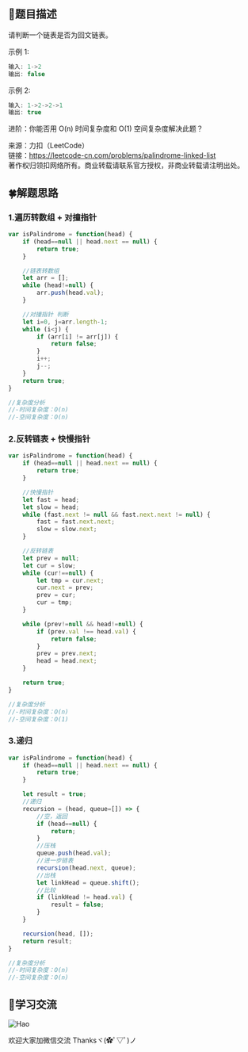 ## :rainbow:题目描述

请判断一个链表是否为回文链表。


示例 1:
```javascript
输入: 1->2
输出: false
```

示例 2:
```javascript
输入: 1->2->2->1
输出: true
```

进阶：你能否用 O(n) 时间复杂度和 O(1) 空间复杂度解决此题？



来源：力扣（LeetCode）  
链接：https://leetcode-cn.com/problems/palindrome-linked-list  
著作权归领扣网络所有。商业转载请联系官方授权，非商业转载请注明出处。  


## :four_leaf_clover:解题思路

### 1.遍历转数组 + 对撞指针
```javascript
var isPalindrome = function(head) {
    if (head==null || head.next == null) {
        return true;
    }

    //链表转数组
    let arr = [];
    while (head!=null) {
        arr.push(head.val);
    }

    //对撞指针 判断
    let i=0, j=arr.length-1;
    while (i<j) {
        if (arr[i] != arr[j]) {
            return false;
        }
        i++;
        j--;
    }
    return true;
}

//复杂度分析
//-时间复杂度：O(n)
//-空间复杂度：O(n)
```

### 2.反转链表 + 快慢指针
```javascript
var isPalindrome = function(head) {
    if (head==null || head.next == null) {
        return true;
    }

    //快慢指针
    let fast = head;
    let slow = head;
    while (fast.next != null && fast.next.next != null) {
        fast = fast.next.next;
        slow = slow.next;
    }

    //反转链表
    let prev = null;
    let cur = slow;
    while (cur!==null) {
        let tmp = cur.next;
        cur.next = prev;
        prev = cur;
        cur = tmp;
    }

    while (prev!=null && head!=null) {
        if (prev.val !== head.val) {
            return false;
        }
        prev = prev.next;
        head = head.next;
    }

    return true;
}

//复杂度分析
//-时间复杂度：O(n)
//-空间复杂度：O(1)
```

### 3.递归
```javascript
var isPalindrome = function(head) {
    if (head==null || head.next == null) {
        return true;
    }

    let result = true;
    //递归
    recursion = (head, queue=[]) => {
        //空，返回
        if (head==null) {
            return;
        }
        //压栈
        queue.push(head.val);
        //进一步链表
        recursion(head.next, queue);
        //出栈
        let linkHead = queue.shift();
        //比较
        if (linkHead != head.val) {
            result = false;
        }
    }

    recursion(head, []);
    return result;
}

//复杂度分析
//-时间复杂度：O(n)
//-空间复杂度：O(n)
```
  
  
## :gift_heart:学习交流

![Hao](https://haoer.oss-cn-hangzhou.aliyuncs.com/hao.jpg)

欢迎大家加微信交流 Thanksヾ(✿ﾟ▽ﾟ)ノ
  
  